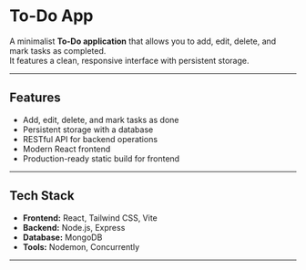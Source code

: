 # To-Do App

A minimalist **To-Do application** that allows you to add, edit, delete, and mark tasks as completed.  
It features a clean, responsive interface with persistent storage.

---

## Features

- Add, edit, delete, and mark tasks as done
- Persistent storage with a database
- RESTful API for backend operations
- Modern React frontend
- Production-ready static build for frontend

---

## Tech Stack

- **Frontend:** React, Tailwind CSS, Vite  
- **Backend:** Node.js, Express  
- **Database:** MongoDB  
- **Tools:** Nodemon, Concurrently  

---



